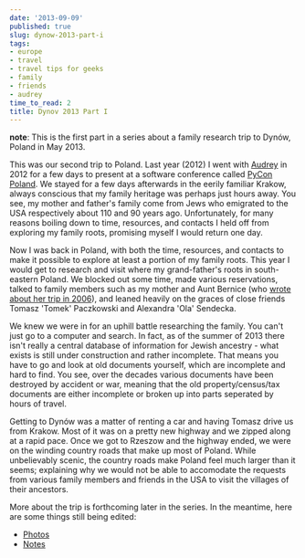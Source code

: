 ```yaml
---
date: '2013-09-09'
published: true
slug: dynow-2013-part-i
tags:
- europe
- travel
- travel tips for geeks
- family
- friends
- audrey
time_to_read: 2
title: Dynov 2013 Part I
---
```


**note**: This is the first part in a series about a family research
trip to Dynów, Poland in May 2013.

This was our second trip to Poland. Last year (2012) I went with
[Audrey](https://audrey.roygreenfeld.com) in 2012 for a few days to present at a
software conference called [PyCon Poland](http://pl.pycon.org/). We
stayed for a few days afterwards in the eerily familiar Krakow, always
conscious that my family heritage was perhaps just hours away. You see,
my mother and father's family come from Jews who emigrated to the USA
respectively about 110 and 90 years ago. Unfortunately, for many reasons
boiling down to time, resources, and contacts I held off from exploring
my family roots, promising myself I would return one day.

Now I was back in Poland, with both the time, resources, and contacts to
make it possible to explore at least a portion of my family roots. This
year I would get to research and visit where my grand-father's roots in
south-eastern Poland. We blocked out some time, made various
reservations, talked to family members such as my mother and Aunt
Bernice (who [wrote about her trip in
2006](http://kehilalinks.jewishgen.org/krosno/Krosnodubtrip.htm)), and
leaned heavily on the graces of close friends Tomasz 'Tomek'
Paczkowski and Alexandra 'Ola' Sendecka.

We knew we were in for an uphill battle researching the family. You
can't just go to a computer and search. In fact, as of the summer of
2013 there isn't really a central database of information for Jewish
ancestry - what exists is still under construction and rather
incomplete. That means you have to go and look at old documents
yourself, which are incomplete and hard to find. You see, over the
decades various documents have been destroyed by accident or war,
meaning that the old property/census/tax documents are either incomplete
or broken up into parts seperated by hours of travel.

Getting to Dynów was a matter of renting a car and having Tomasz drive
us from Krakow. Most of it was on a pretty new highway and we zipped
along at a rapid pace. Once we got to Rzeszow and the highway ended, we
were on the winding country roads that make up most of Poland. While
unbelievably scenic, the country roads make Poland feel much larger than
it seems; explaining why we would not be able to accomodate the requests
from various family members and friends in the USA to visit the villages
of their ancestors.

More about the trip is forthcoming later in the series. In the meantime,
here are some things still being edited:

-   [Photos](http://www.flickr.com/photos/pydanny/sets/72157635453007448/)
-   [Notes](https://github.com/pydanny/dynow-trip-2013)
